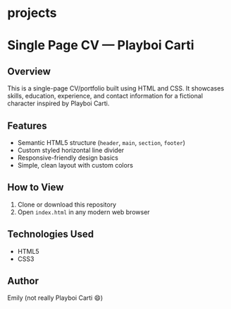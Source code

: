 # projects
# Single Page CV — Playboi Carti

## Overview  
This is a single-page CV/portfolio built using HTML and CSS. It showcases skills, education, experience, and contact information for a fictional character inspired by Playboi Carti.

## Features  
- Semantic HTML5 structure (`header`, `main`, `section`, `footer`)  
- Custom styled horizontal line divider  
- Responsive-friendly design basics  
- Simple, clean layout with custom colors  

## How to View  
1. Clone or download this repository  
2. Open `index.html` in any modern web browser  

## Technologies Used  
- HTML5  
- CSS3  

## Author  
Emily (not really Playboi Carti 😄)  

